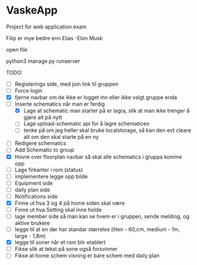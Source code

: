 # VaskeApp

Project for web application exam

Filip er mye bedre enn Elias -Elon Musk

open file

python3 manage.py runserver

TODO:

* [ ] Registerings side, med join link til gruppen
* [ ] Force login
* [X] fjerne navbar om de ikke er logget inn eller ikke valgt gruppe enda
* [ ] Inserte schematics når man er ferdig
  * [X] Lage at schematic man starter på er lagra, slik at man ikke trenger å gjøre alt på nytt
  * [ ] Lage upload-schematic api for å lagre schematicen
  * [ ] tenke på om jeg heller skal bruke localstorage, så kan den evt cleare alt om den skal starte på en ny
* [ ] Redigere schematics
* [ ] Add Schematic to group
* [X] Hovre over floorplan navbar så skal alle schematics i gruppa komme opp
* [ ] Lage firkanter i rom (status)
* [ ] implementere legge opp bilde
* [ ] Equipment side
* [ ] daily plan side
* [ ] Notifications side
* [X] Finne ut hva 3 og 4 på home siden skal være
* [ ] Finne ut hva Setting skal inne holde
* [ ] lage member side så man kan se hvem er i gruppen, sende melding, og aktive brukere
* [ ] legge til at en dør har standar størrelse (liten - 60,cm, medium - 1m, large - 1,8m)
* [X] legge til soner når et rom blir etablert
* [ ] Fikse slik at tekst på sone også forsvinner
* [ ] Fikse at home schem visning er bare schem med daily plan
